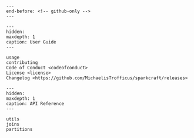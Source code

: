 ```{include} ../README.md
---
end-before: <!-- github-only -->
---
```

[license]: license
[contributor guide]: contributing
[command-line reference]: usage

```{toctree}
---
hidden:
maxdepth: 1
caption: User Guide
---

usage
contributing
Code of Conduct <codeofconduct>
License <license>
Changelog <https://github.com/MichaelisTrofficus/sparkcraft/releases>
```

```{toctree}
---
hidden:
maxdepth: 1
caption: API Reference
---

utils
joins
partitions

```
